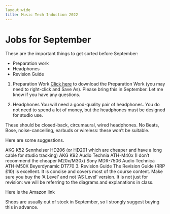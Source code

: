 ```yaml
---
layout:wide
title: Music Tech Induction 2022
---
```




# Jobs for September
These are the important things to get sorted before September:

* Preparation work
* Headphones
* Revision Guide


1. Preparation Work
[Click here](Preparation.docx) to download the Preparation Work (you may need to right-click and Save As). Please bring this in September. Let me know if you have any questions.

2. Headphones
You will need a good-quality pair of headphones. You do not need to spend a lot of money, but the headphones must be designed for studio use.

These should be closed-back, circumaural, wired headphones. No Beats, Bose, noise-cancelling, earbuds or wireless: these won’t be suitable.

Here are some suggestions.

AKG K52
Sennheiser HD206 (or HD201 which are cheaper and have a long cable for studio tracking)
AKG K92
Audio Technia ATH-M40x (I don’t recommend the cheaper M20x/M30x)
Sony MDR-7506
Audio Technica ATH-M50X
Beyerdynamic DT770
3. Revision Guide
The Revision Guide (RRP £10) is excellent. It is concise and covers most of the course content. Make sure you buy the ‘A Level’ and not ‘AS Level’ version. It is not just for revision: we will be referring to the diagrams and explanations in class.

Here is the Amazon link

Shops are usually out of stock in September, so I strongly suggest buying this in advance.